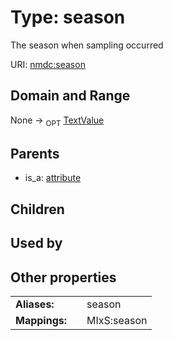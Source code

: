 
# Type: season


The season when sampling occurred

URI: [nmdc:season](https://microbiomedata/meta/season)


## Domain and Range

None ->  <sub>OPT</sub> [TextValue](TextValue.md)

## Parents

 *  is_a: [attribute](attribute.md)

## Children


## Used by


## Other properties

|  |  |  |
| --- | --- | --- |
| **Aliases:** | | season |
| **Mappings:** | | MIxS:season |

